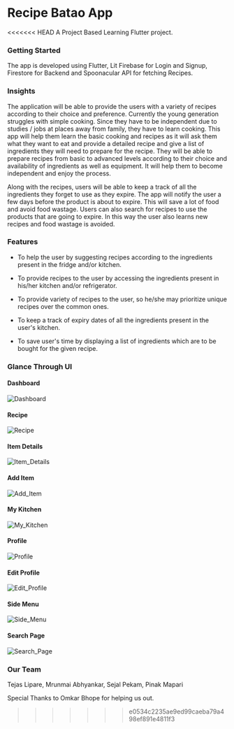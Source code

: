 # Recipe Batao App

<<<<<<< HEAD
A Project Based Learning Flutter project.

### Getting Started
The app is developed using Flutter, Lit Firebase for Login and Signup, Firestore for Backend and Spoonacular API for fetching Recipes.

### Insights
The application will be able to provide the users with a variety of recipes according to their choice and preference. Currently the young generation struggles with simple cooking. Since they have to be independent due to studies / jobs at places away from family, they have to learn cooking. This app will help them learn the basic cooking and recipes as it will ask them what they want to eat and provide a detailed recipe and give a list of ingredients they will need to prepare for the recipe. They will be able to prepare recipes from basic to advanced levels according to their choice and availability of ingredients as well as equipment. It will help them to become independent and enjoy the process.

Along with the recipes, users will be able to keep a track of all the ingredients they forget to use as they expire. The app will notify the user a few days before the product is about to expire. This will save a lot of food and avoid food wastage. Users can also search for recipes to use the products that are going to expire. In this way the user also learns new recipes and food wastage is avoided.

### Features
 - To help the user by suggesting recipes according to the ingredients present in the fridge and/or kitchen.

 - To provide recipes to the user by accessing the ingredients present in his/her kitchen and/or refrigerator.

 - To provide variety of recipes to the user, so he/she may prioritize unique recipes over the common ones.

 - To keep a track of expiry dates of all the ingredients present in the user's kitchen.

 - To save user's time by displaying a list of ingredients which are to be bought for the given recipe.

### Glance Through UI
#### Dashboard
![Dashboard](/assets/ui_ss/Dashboard.jpg)
#### Recipe
![Recipe](/assets/ui_ss/Recipe.jpg)
#### Item Details
![Item_Details](/assets/ui_ss/Item_Details.jpg)
#### Add Item
![Add_Item](/assets/ui_ss/Add_Item.jpg)
#### My Kitchen
![My_Kitchen](/assets/ui_ss/My_Kitchen.jpg)
#### Profile
![Profile](/assets/ui_ss/Profile.jpg)
#### Edit Profile
![Edit_Profile](/assets/ui_ss/Edit_Profile.jpg)
#### Side Menu
![Side_Menu](/assets/ui_ss/Side_Menu.jpg)
#### Search Page
![Search_Page](/assets/ui_ss/Search_Page.jpg)


### Our Team

Tejas Lipare, Mrunmai Abhyankar, Sejal Pekam, Pinak Mapari

Special Thanks to Omkar Bhope for helping us out.
>>>>>>> e0534c2235ae9ed99caeba79a498ef891e4811f3
